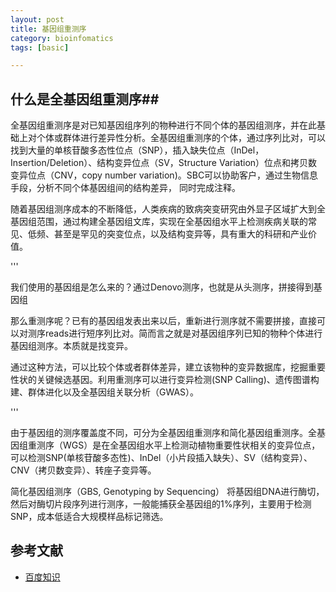 ```yaml
---
layout: post
title: 基因组重测序
category: bioinfomatics
tags: [basic]

---
```


## 什么是全基因组重测序## 

全基因组重测序是对已知基因组序列的物种进行不同个体的基因组测序，并在此基础上对个体或群体进行差异性分析。全基因组重测序的个体，通过序列比对，可以找到大量的单核苷酸多态性位点（SNP），插入缺失位点（InDel，Insertion/Deletion）、结构变异位点（SV，Structure Variation）位点和拷贝数变异位点（CNV，copy number variation)。SBC可以协助客户，通过生物信息手段，分析不同个体基因组间的结构差异， 同时完成注释。

随着基因组测序成本的不断降低，人类疾病的致病突变研究由外显子区域扩大到全基因组范围，通过构建全基因组文库，实现在全基因组水平上检测疾病关联的常见、低频、甚至是罕见的突变位点，以及结构变异等，具有重大的科研和产业价值。

'''

我们使用的基因组是怎么来的？通过Denovo测序，也就是从头测序，拼接得到基因组

那么重测序呢？已有的基因组发表出来以后，重新进行测序就不需要拼接，直接可以对测序reads进行短序列比对。简而言之就是对基因组序列已知的物种个体进行基因组测序。本质就是找变异。

通过这种方法，可以比较个体或者群体差异，建立该物种的变异数据库，挖掘重要性状的关键候选基因。利用重测序可以进行变异检测(SNP Calling)、遗传图谱构建、群体进化以及全基因组关联分析（GWAS）。

'''

由于基因组的测序覆盖度不同，可分为全基因组重测序和简化基因组重测序。全基因组重测序（WGS）是在全基因组水平上检测动植物重要性状相关的变异位点，可以检测SNP(单核苷酸多态性)、InDel（小片段插入缺失）、SV（结构变异）、CNV（拷贝数变异）、转座子变异等。

简化基因组测序（GBS, Genotyping by Sequencing） 将基因组DNA进行酶切，然后对酶切片段序列进行测序，一般能捕获全基因组的1%序列，主要用于检测SNP，成本低适合大规模样品标记筛选。

## 参考文献 ##

* [百度知识](https://baike.baidu.com/item/%E5%85%A8%E5%9F%BA%E5%9B%A0%E7%BB%84%E9%87%8D%E6%B5%8B%E5%BA%8F)
